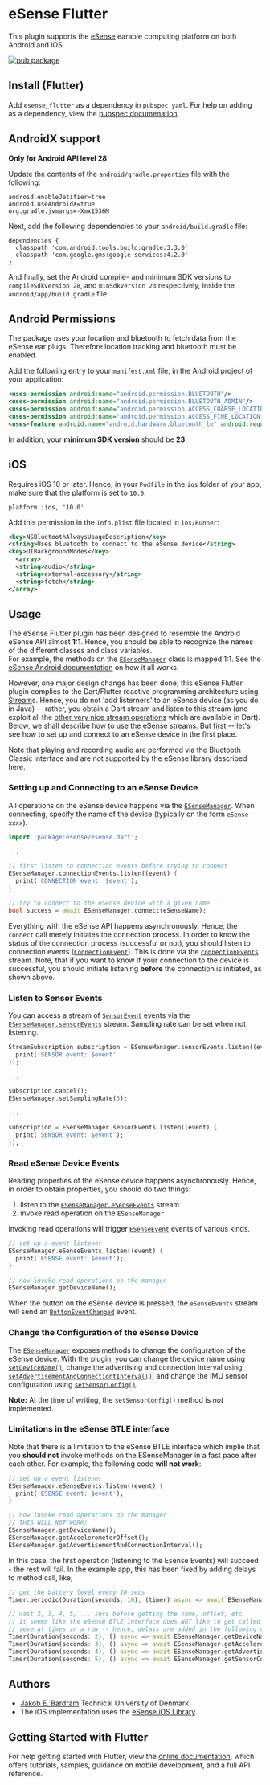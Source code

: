 # eSense Flutter

This plugin supports the [eSense](http://www.esense.io) earable computing platform on both Android and iOS.


[![pub package](https://img.shields.io/pub/v/esense_flutter.svg)](https://pub.dartlang.org/packages/esense_flutter)

## Install (Flutter)
Add ```esense_flutter``` as a dependency in  `pubspec.yaml`.
For help on adding as a dependency, view the [pubspec documenation](https://flutter.io/using-packages/).

## AndroidX support
**Only for Android API level 28**

Update the contents of the `android/gradle.properties` file with the following:
```
android.enableJetifier=true
android.useAndroidX=true
org.gradle.jvmargs=-Xmx1536M
```

Next, add the following dependencies to your `android/build.gradle` file:
```
dependencies {
  classpath 'com.android.tools.build:gradle:3.3.0'
  classpath 'com.google.gms:google-services:4.2.0'
} 
```

And finally, set the Android compile- and minimum SDK versions to `compileSdkVersion 28`, 
and `minSdkVersion 23` respectively, inside the `android/app/build.gradle` file.

## Android Permissions
The package uses your location and bluetooth to fetch data from the eSense ear plugs.
Therefore location tracking and bluetooth must be enabled.

Add the following entry to your `manifest.xml` file, in the Android project of your application:

```xml
<uses-permission android:name="android.permission.BLUETOOTH"/>
<uses-permission android:name="android.permission.BLUETOOTH_ADMIN"/>
<uses-permission android:name="android.permission.ACCESS_COARSE_LOCATION" />
<uses-permission android:name="android.permission.ACCESS_FINE_LOCATION" />
<uses-feature android:name="android.hardware.bluetooth_le" android:required="true"/>
```

In addition, your __minimum SDK version__ should be __23__.

## iOS

Requires iOS 10 or later. Hence, in your `Podfile` in the `ios` folder of your app, 
make sure that the platform is set to `10.0`.
 

```
platform :ios, '10.0'
```

Add this permission in the `Info.plist` file located in `ios/Runner`:

```xml
<key>NSBluetoothAlwaysUsageDescription</key>
<string>Uses bluetooth to connect to the eSense device</string>
<key>UIBackgroundModes</key>
  <array>
  <string>audio</string>
  <string>external-accessory</string>
  <string>fetch</string>
</array>

```

## Usage

The eSense Flutter plugin has been designed to resemble the Android eSense API almost __1:1__. Hence, you should be able
to recognize the names of the different classes and class variables.  
For example, the methods on the [`ESenseManager`](https://pub.dev/documentation/esense/latest/esense/ESenseManager-class.html) class is mapped 1:1. 
See the [eSense Android documentation](http://www.esense.io/share/eSense-Android-Library.pdf) on how it all works.

However, one major design change has been done; this eSense Flutter plugin complies to the Dart/Flutter reactive programming 
architecture using [Stream](https://api.dartlang.org/stable/2.4.0/dart-async/Stream-class.html)s.
Hence, you do not 'add listerners' to an eSense device (as you do in Java) -- rather, you obtain a Dart stream and listen
to this stream (and exploit all the [other very nice stream operations](https://dart.dev/tutorials/language/streams) which are available in Dart).
Below, we shall describe how to use the eSense streams. 
But first -- let's see how to set up and connect to an eSense device in the first place.

Note that playing and recording audio are performed via the Bluetooth Classic interface and are not 
supported by the eSense library described here.



### Setting up and Connecting to an eSense Device

All operations on the eSense device happens via the [`ESenseManager`](https://pub.dev/documentation/esense/latest/esense/ESenseManager-class.html).
When connecting, specify the name of the device (typically on the form `eSense-xxxx`).

```dart
import 'package:esense/esense.dart';

...

// first listen to connection events before trying to connect
ESenseManager.connectionEvents.listen((event) {
  print('CONNECTION event: $event');
}

// try to connect to the eSense device with a given name
bool success = await ESenseManager.connect(eSenseName);
```

Everything with the eSense API happens asynchronously. Hence, the `connect` call merely initiates the connection
process. In order to know the status of the connection process (successful or not), you should listen to 
connection events ([`ConnectionEvent`](https://pub.dev/documentation/esense/latest/esense/ConnectionEvent-class.html)).
This is done via the [`connectionEvents`](https://pub.dev/documentation/esense/latest/esense/ESenseManager/connectionEvents.html) stream.
Note, that if you want to know if your connection to the device is successful, you should initiate listening
__before__ the connection is initiated, as shown above.

### Listen to Sensor Events

You can access a stream of [`SensorEvent`](https://pub.dev/documentation/esense/latest/esense/SensorEvent-class.html) 
events via the [`ESenseManager.sensorEvents`](https://pub.dev/documentation/esense/latest/esense/ESenseManager/sensorEvents.html) stream.
Sampling rate can be set when not listening.

`````dart
StreamSubscription subscription = ESenseManager.sensorEvents.listen((event) {
  print('SENSOR event: $event'
});

...

subscription.cancel();
ESenseManager.setSamplingRate(5);

... 

subscription = ESenseManager.sensorEvents.listen((event) {
  print('SENSOR event: $event');
});
`````

### Read eSense Device Events

Reading properties of the eSense device happens asynchronously. Hence, in order to obtain properties, you should 
do two things:

  1. listen to the [`ESenseManager.eSenseEvents`](https://pub.dev/documentation/esense/latest/esense/ESenseManager/eSenseEvents.html) stream
  2. invoke read operation on the `ESenseManager`
  
Invoking read operations will trigger [`ESenseEvent`](https://pub.dev/documentation/esense/latest/esense/ESenseEvent-class.html) events of various kinds.

`````dart
// set up a event listener
ESenseManager.eSenseEvents.listen((event) {
  print('ESENSE event: $event');
}

// now invoke read operations on the manager
ESenseManager.getDeviceName();
`````

When the button on the eSense device is pressed, the `eSenseEvents` stream will send an [`ButtonEventChanged`](https://pub.dev/documentation/esense/latest/esense/ButtonEventChanged-class.html) event.


### Change the Configuration of the eSense Device

The [`ESenseManager`](https://pub.dev/documentation/esense/latest/esense/ESenseManager-class.html) exposes methods 
to change the configuration of the eSense device. 
With the plugin, you can change the device name using [`setDeviceName()`](https://pub.dev/documentation/esense/latest/esense/ESenseManager/setDeviceName.html), 
change the advertising and connection interval using [`setAdvertisementAndConnectiontInterval()`](https://pub.dev/documentation/esense/latest/esense/ESenseManager/setAdvertisementAndConnectiontInterval.html), 
and change the IMU sensor configuration using [`setSensorConfig()`](https://pub.dev/documentation/esense/latest/esense/ESenseManager/setSensorConfig.html).

__Note:__ At the time of writing, the `setSensorConfig()` method is _not_ implemented.

### Limitations in the eSense BTLE interface

Note that there is a limitation to the eSense BTLE interface which implie that you __should not__ 
invoke methods on the ESenseManager in a fast pace after each other.
For example, the following code __will not work__:

`````dart
// set up a event listener
ESenseManager.eSenseEvents.listen((event) {
  print('ESENSE event: $event');
}

// now invoke read operations on the manager
// THIS WILL NOT WORK!
ESenseManager.getDeviceName();
ESenseManager.getAccelerometerOffset();
ESenseManager.getAdvertisementAndConnectionInterval();
`````

In this case, the first operation (listening to the Esense Events) will succeed - the rest will fail.
In the example app, this has been fixed by adding delays to method call, like;

```dart
// get the battery level every 10 secs
Timer.periodic(Duration(seconds: 10), (timer) async => await ESenseManager.getBatteryVoltage());

// wait 2, 3, 4, 5, ... secs before getting the name, offset, etc.
// it seems like the eSense BTLE interface does NOT like to get called
// several times in a row -- hence, delays are added in the following calls
Timer(Duration(seconds: 2), () async => await ESenseManager.getDeviceName());
Timer(Duration(seconds: 3), () async => await ESenseManager.getAccelerometerOffset());
Timer(Duration(seconds: 4), () async => await ESenseManager.getAdvertisementAndConnectionInterval());
Timer(Duration(seconds: 5), () async => await ESenseManager.getSensorConfig());
```

## Authors

 * [Jakob E. Bardram](http://www.bardram.net) Technical University of Denmark
 * The iOS implementation uses the [eSense iOS Library](https://github.com/tetujin/ESense).


## Getting Started with Flutter

For help getting started with Flutter, view the 
[online documentation](https://flutter.dev/docs), which offers tutorials, 
samples, guidance on mobile development, and a full API reference.
